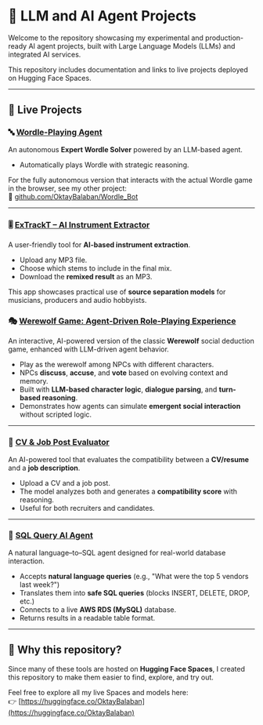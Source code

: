# 🧠 LLM and AI Agent Projects

Welcome to the repository showcasing my experimental and production-ready AI agent projects, built with Large Language Models (LLMs) and integrated AI services.

This repository includes documentation and links to live projects deployed on Hugging Face Spaces.

---

## 🔗 Live Projects


### 🔤 [Wordle-Playing Agent](https://huggingface.co/spaces/OktayBalaban/Wordle_Playing_Agent)

An autonomous **Expert Wordle Solver** powered by an LLM-based agent.

- Automatically plays Wordle with strategic reasoning.

For the fully autonomous version that interacts with the actual Wordle game in the browser, see my other project:  
🔗 [github.com/OktayBalaban/Wordle_Bot](https://github.com/OktayBalaban/Wordle_Bot)

- ---

### 🎚️ [ExTrackT – AI Instrument Extractor](https://huggingface.co/spaces/OktayBalaban/ExTrackT)

A user-friendly tool for **AI-based instrument extraction**.

- Upload any MP3 file.
- Choose which stems to include in the final mix.
- Download the **remixed result** as an MP3.

This app showcases practical use of **source separation models** for musicians, producers and audio hobbyists.


### 🎭 [Werewolf Game: Agent-Driven Role-Playing Experience](https://huggingface.co/spaces/OktayBalaban/Werewolf_Game)

An interactive, AI-powered version of the classic **Werewolf** social deduction game, enhanced with LLM-driven agent behavior.

- Play as the werewolf among NPCs with different characters.
- NPCs **discuss**, **accuse**, and **vote** based on evolving context and memory.
- Built with **LLM-based character logic**, **dialogue parsing**, and **turn-based reasoning**.
- Demonstrates how agents can simulate **emergent social interaction** without scripted logic.

---

### 📄 [CV & Job Post Evaluator](https://huggingface.co/spaces/OktayBalaban/CV_JobPost_Evaluator)

An AI-powered tool that evaluates the compatibility between a **CV/resume** and a **job description**.

- Upload a CV and a job post.
- The model analyzes both and generates a **compatibility score** with reasoning.
- Useful for both recruiters and candidates.

---

### 🧮 [SQL Query AI Agent](https://huggingface.co/spaces/OktayBalaban/Okt.ai?logs=container)

A natural language–to–SQL agent designed for real-world database interaction.

- Accepts **natural language queries** (e.g., "What were the top 5 vendors last week?")
- Translates them into **safe SQL queries** (blocks INSERT, DELETE, DROP, etc.)
- Connects to a live **AWS RDS (MySQL)** database.
- Returns results in a readable table format.

---

## 📌 Why this repository?

Since many of these tools are hosted on **Hugging Face Spaces**, I created this repository to make them easier to find, explore, and try out.

Feel free to explore all my live Spaces and models here:  
👉 [https://huggingface.co/OktayBalaban](https://huggingface.co/OktayBalaban)
